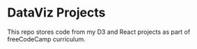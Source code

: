 # DataViz Projects

This repo stores code from my D3 and React projects as part of freeCodeCamp curriculum.

